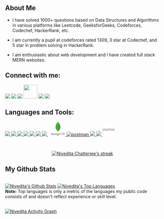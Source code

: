 ##  About Me

-  I have solved 1000+ questions based on Data Structures and Algorithms in various platforms like Leetcode, GeeksforGeeks, Codeforces, Codechef, HackerRank, etc.

-  I am currently a pupil at codeforces rated 1309, 3 star at Codechef, and 5 star in problem solving in HackerRank.

-  I am enthusiastic about web development and I have created full stack MERN websites. 


## Connect with me:
<p align="left">

<a href = "https://www.linkedin.com/in/nivedita-chatterjee-bb8027215"><img src="https://img.icons8.com/fluent/48/000000/linkedin.png"/></a>
<a href = "https://codeforces.com/profile/nivedita__021"><img src="https://img.icons8.com/external-tal-revivo-shadow-tal-revivo/48/undefined/external-codeforces-programming-competitions-and-contests-programming-community-logo-shadow-tal-revivo.png"/></a>
    <a href = "https://www.codechef.com/users/nivedita_2101"><img src="https://img.icons8.com/fluency/48/undefined/codechef.png"/></a>
    <a href = "https://www.hackerrank.com/niveditabarn21"><img src="https://raw.githubusercontent.com/rahuldkjain/github-profile-readme-generator/master/src/images/icons/Social/hackerrank.svg" alt="" height="45" width="45"/></a>
     <a href = "https://leetcode.com/nivedita_chatterjee_021/"><img src="https://img.icons8.com/external-tal-revivo-shadow-tal-revivo/48/undefined/external-level-up-your-coding-skills-and-quickly-land-a-job-logo-shadow-tal-revivo.png"/></a>
   <a href = "https://auth.geeksforgeeks.org/user/niveditabarn21"><img src="https://img.icons8.com/color/48/undefined/GeeksforGeeks.png"/></a>
</p>

## Languages and Tools:

<p align="left"> 
    <a href="https://isocpp.org/" target="_blank"> <img src="https://img.icons8.com/color/48/000000/c-plus-plus-logo.png"/> </a>
    <a href="https://reactjs.org/" target="_blank"> <img src="https://img.icons8.com/color/48/000000/react-native.png"/> </a>
    <a href="https://developer.mozilla.org/en-US/docs/Web/JavaScript" target="_blank"> <img src="https://img.icons8.com/color/48/000000/javascript.png"/> </a> 
    <a href="https://www.w3.org/html/" target="_blank"> <img src="https://img.icons8.com/color/48/000000/html-5.png"/> </a> 
    <a href="https://www.w3schools.com/css/" target="_blank"> <img src="https://img.icons8.com/color/48/000000/css3.png"/> </a> 
    <a href="https://getbootstrap.com" target="_blank"> <img src="https://img.icons8.com/color/48/000000/bootstrap.png"/> </a> 
    <a style="padding-right:8px;" href="https://nodejs.org" target="_blank"> <img src="https://img.icons8.com/color/48/000000/nodejs.png"/> </a> 
    <a href="https://www.mongodb.com/" target="_blank"> <img src="https://raw.githubusercontent.com/devicons/devicon/master/icons/mongodb/mongodb-original-wordmark.svg" alt="mongodb" width="48" height="48"/> </a>  
    <a href="https://postman.com" target="_blank"> <img src="https://www.vectorlogo.zone/logos/getpostman/getpostman-icon.svg" alt="postman" width="45" height="45"/> </a>   
    <a href="https://git-scm.com/" target="_blank"> <img src="https://img.icons8.com/color/48/000000/git.png"/> </a> 
    <a href="https://redux.js.org" target="_blank"> <img src="https://img.icons8.com/color/48/000000/redux.png"/> </a>
    <a href="https://expressjs.com" target="_blank"> <img src="https://raw.githubusercontent.com/devicons/devicon/master/icons/express/express-original-wordmark.svg" alt="express" width="40" height="40"/> </a>
</p>

<!-- [![React Badge](https://img.shields.io/badge/-React-61DBFB?style=for-the-badge&labelColor=black&logo=react&logoColor=61DBFB)](#)  [![Javascript Badge](https://img.shields.io/badge/-Javascript-F0DB4F?style=for-the-badge&labelColor=black&logo=javascript&logoColor=F0DB4F)](#) [![Typescript Badge](https://img.shields.io/badge/-Typescript-007acc?style=for-the-badge&labelColor=black&logo=typescript&logoColor=007acc)](#) [![Nodejs Badge](https://img.shields.io/badge/-Nodejs-3C873A?style=for-the-badge&labelColor=black&logo=node.js&logoColor=3C873A)](#) [![GraphQL Badge](https://img.shields.io/badge/-GraphQl-e535ab?style=for-the-badge&labelColor=black&logo=node.js&logoColor=e535ab)](#) -->
<br/>

<p align="center">
    <a href="https://github.com/Nivedita021/github-readme-streak-stats">
        <img title="🔥 Get streak stats for your profile at git.io/streak-stats" alt="Nivedita Chatterjee's streak" src="https://github-readme-streak-stats.herokuapp.com/?user=Nivedita021&theme=black-ice&hide_border=true&stroke=0000&background=060A0CD0"/>
    </a>
</p>

## My Github Stats

  <br/>
    <a href="https://github.com/Nivedita021/github-readme-stats"><img alt=" Nivedita's Github Stats" src="https://github-readme-stats.vercel.app/api?username=Nivedita021&show_icons=true&count_private=true&theme=react&hide_border=true&bg_color=0D1117" /></a>
  <a href="https://github.com/Nivedita021/github-readme-stats"><img alt="Nivedita's Top Languages" src="https://github-readme-stats.vercel.app/api/top-langs/?username=Nivedita021&langs_count=8&count_private=true&layout=compact&theme=react&hide_border=true&bg_color=0D1117" /></a>
  <br/>
  <b>Note:</b> Top languages is only a metric of the languages my public code consists of and doesn't reflect experience or skill level.


<br/>
<br/>

<a href="https://github.com/Nivedita021/github-readme-activity-graph"><img alt="Nivedita Activity Graph" src="https://activity-graph.herokuapp.com/graph?username=Nivedita021&bg_color=0D1117&color=5BCDEC&line=5BCDEC&point=FFFFFF&hide_border=true" /></a>


